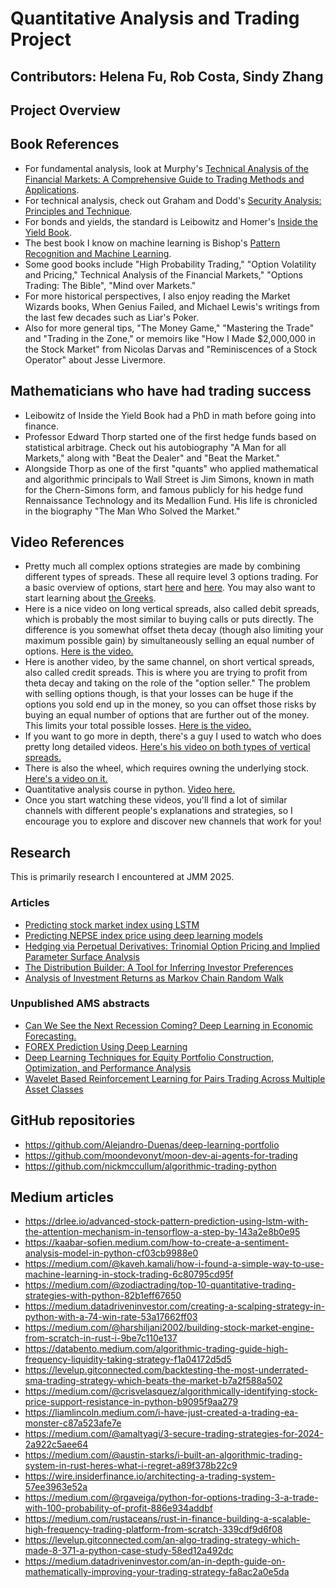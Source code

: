 # Quantitative Analysis and Trading Project

## Contributors: Helena Fu, Rob Costa, Sindy Zhang

## Project Overview

## Book References

- For fundamental analysis, look at Murphy's [Technical Analysis of the Financial Markets: A Comprehensive Guide to Trading Methods and Applications](https://glenbradford.com/files/Stocks/security-analysis-benjamin-graham-6th-edition-pdf-february-24-2010-12-08-am-3-0-meg.pdf).
- For technical analysis, check out Graham and Dodd's [Security Analysis: Principles and Technique](https://glenbradford.com/files/Stocks/security-analysis-benjamin-graham-6th-edition-pdf-february-24-2010-12-08-am-3-0-meg.pdf).
- For bonds and yields, the standard is Leibowitz and Homer's [Inside the Yield Book](https://archive.org/details/insideyieldbookn00home).
- The best book I know on machine learning is Bishop's [Pattern Recognition and Machine Learning](https://www.microsoft.com/en-us/research/uploads/prod/2006/01/Bishop-Pattern-Recognition-and-Machine-Learning-2006.pdf).
- Some good books include "High Probability Trading," "Option Volatility and Pricing," Technical Analysis of the Financial Markets," "Options Trading: The Bible", "Mind over Markets."
- For more historical perspectives, I also enjoy reading the Market Wizards books, When Genius Failed, and Michael Lewis's writings from the last few decades such as Liar's Poker.
- Also for more general tips, "The Money Game," "Mastering the Trade" and "Trading in the Zone," or memoirs like "How I Made $2,000,000 in the Stock Market" from Nicolas Darvas and "Reminiscences of a Stock Operator" about Jesse Livermore.

## Mathematicians who have had trading success
- Leibowitz of Inside the Yield Book had a PhD in math before going into finance.
- Professor Edward Thorp started one of the first hedge funds based on statistical arbitrage. Check out his autobiography "A Man for all Markets," along with "Beat the Dealer" and "Beat the Market."
- Alongside Thorp as one of the first "quants" who applied mathematical and algorithmic principals to Wall Street is Jim Simons, known in math for the Chern-Simons form, and famous publicly for his hedge fund Rennaissance Technology and its Medallion Fund. His life is chronicled in the biography "The Man Who Solved the Market."

## Video References

- Pretty much all complex options strategies are made by combining different types of spreads. These all require level 3 options trading. For a basic overview of options, start [here](https://www.youtube.com/watch?v=4HMm6mBvGKE) and [here](https://www.youtube.com/watch?v=MiybniIIvx0). You may also want to start learning about [the Greeks](https://www.youtube.com/watch?v=kCJcEOYuuII).
- Here is a nice video on long vertical spreads, also called debit spreads, which is probably the most similar to buying calls or puts directly. The difference is you somewhat offset theta decay (though also limiting your maximum possible gain) by simultaneously selling an equal number of options. [Here is the video.](https://www.youtube.com/watch?v=1SVswX2V_vE)
- Here is another video, by the same channel, on short vertical spreads, also called credit spreads. This is where you are trying to profit from theta decay and taking on the role of the "option seller." The problem with selling options though, is that your losses can be huge if the options you sold end up in the money, so you can offset those risks by buying an equal number of options that are further out of the money. This limits your total possible losses. [Here is the video.](https://www.youtube.com/watch?v=6_0SbRaHv1U)
- If you want to go more in depth, there's a guy I used to watch who does pretty long detailed videos. [Here's his video on both types of vertical spreads.](https://www.youtube.com/watch?v=mwttDWfDQ9c)
- There is also the wheel, which requires owning the underlying stock. [Here's a video on it.](https://www.youtube.com/watch?v=EcsErh9Airs&t=395s)
- Quantitative analysis course in python. [Video here.](https://youtu.be/a0rcZkJP4RQ?si=m9CgyBVBmF9W1DNS)
- Once you start watching these videos, you'll find a lot of similar channels with different people's explanations and strategies, so I encourage you to explore and discover new channels that work for you!


## Research

This is primarily research I encountered at JMM 2025.

### Articles
- [Predicting stock market index using LSTM](https://www.sciencedirect.com/science/article/pii/S2666827022000378)
- [Predicting NEPSE index price using deep learning models](https://www.sciencedirect.com/science/article/pii/S2666827022000706)
- [Hedging via Perpetual Derivatives: Trinomial Option Pricing and Implied Parameter Surface Analysis](https://arxiv.org/abs/2410.04748)
- [The Distribution Builder: A Tool for Inferring Investor Preferences](https://web.stanford.edu/~wfsharpe/art/qpaper/qpaper.html)
- [Analysis of Investment Returns as Markov Chain Random Walk](https://onlinelibrary.wiley.com/doi/10.1155/2024/3966566)

### Unpublished AMS abstracts
- [Can We See the Next Recession Coming? Deep Learning in Economic Forecasting.](https://meetings.ams.org/math/jmm2025/meetingapp.cgi/Paper/41055)
- [FOREX Prediction Using Deep Learning](https://meetings.ams.org/math/jmm2025/meetingapp.cgi/Paper/43462)
- [Deep Learning Techniques for Equity Portfolio Construction, Optimization, and Performance Analysis](https://meetings.ams.org/math/jmm2025/meetingapp.cgi/Paper/45238)
- [Wavelet Based Reinforcement Learning for Pairs Trading Across Multiple Asset Classes](https://meetings.ams.org/math/jmm2025/meetingapp.cgi/Paper/45119)

## GitHub repositories
- https://github.com/Alejandro-Duenas/deep-learning-portfolio
- https://github.com/moondevonyt/moon-dev-ai-agents-for-trading
- https://github.com/nickmccullum/algorithmic-trading-python

## Medium articles
- https://drlee.io/advanced-stock-pattern-prediction-using-lstm-with-the-attention-mechanism-in-tensorflow-a-step-by-143a2e8b0e95
- https://kaabar-sofien.medium.com/how-to-create-a-sentiment-analysis-model-in-python-cf03cb9988e0
- https://medium.com/@kaveh.kamali/how-i-found-a-simple-way-to-use-machine-learning-in-stock-trading-6c80795cd95f
- https://medium.com/@zodiactrading/top-10-quantitative-trading-strategies-with-python-82b1eff67650
- https://medium.datadriveninvestor.com/creating-a-scalping-strategy-in-python-with-a-74-win-rate-53a17662ff03
- https://medium.com/@harshiljani2002/building-stock-market-engine-from-scratch-in-rust-i-9be7c110e137
- https://databento.medium.com/algorithmic-trading-guide-high-frequency-liquidity-taking-strategy-f1a04172d5d5
- https://levelup.gitconnected.com/backtesting-the-most-underrated-sma-trading-strategy-which-beats-the-market-b7a2f588a502
- https://medium.com/@crisvelasquez/algorithmically-identifying-stock-price-support-resistance-in-python-b9095f9aa279
- https://liamlincoln.medium.com/i-have-just-created-a-trading-ea-monster-c87a523afe7e
- https://medium.com/@amaltyagi/3-secure-trading-strategies-for-2024-2a922c5aee64
- https://medium.com/@austin-starks/i-built-an-algorithmic-trading-system-in-rust-heres-what-i-regret-a89f378b22c9
- https://wire.insiderfinance.io/architecting-a-trading-system-57ee3963e52a
- https://medium.com/@rgaveiga/python-for-options-trading-3-a-trade-with-100-probability-of-profit-886e934addbf
- https://medium.com/rustaceans/rust-in-finance-building-a-scalable-high-frequency-trading-platform-from-scratch-339cdf9d6f08
- https://levelup.gitconnected.com/an-algo-trading-strategy-which-made-8-371-a-python-case-study-58ed12a492dc
- https://medium.datadriveninvestor.com/an-in-depth-guide-on-mathematically-improving-your-trading-strategy-fa8ac2a0e5da